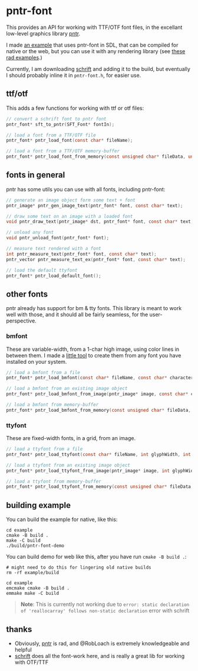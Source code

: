# pntr-font

This provides an API for working with TTF/OTF font files, in the excellant low-level graphics library [pntr](https://github.com/robloach/pntr).

I made [an example](./example) that uses pntr-font in SDL, that can be compiled for native or the web, but you can use it with any rendering library (see [these rad examples](https://github.com/RobLoach/pntr/tree/master/examples).)

Currently, I am downloading [schrift](https://github.com/tomolt/libschrift) and adding it to the build, but eventually I should probably inline it in `pntr-font.h`, for easier use.


## ttf/otf

This adds a few functions for working with ttf or otf files:

```c
// convert a schrift font to pntr font
pntr_font* sft_to_pntr(SFT_Font* fontIn);

// load a font from a TTF/OTF file
pntr_font* pntr_load_font(const char* fileName);

// load a font from a TTF/OTF memory-buffer
pntr_font* pntr_load_font_from_memory(const unsigned char* fileData, unsigned int dataSize);
```

## fonts in general

pntr has some utils you can use with all fonts, including pntr-font:

```c
// generate an image object form some text + font
pntr_image* pntr_gen_image_text(pntr_font* font, const char* text);

// draw some text on an image with a loaded font
void pntr_draw_text(pntr_image* dst, pntr_font* font, const char* text, int posX, int posY);

// unload any font
void pntr_unload_font(pntr_font* font);

// measure text rendered with a font
int pntr_measure_text(pntr_font* font, const char* text);
pntr_vector pntr_measure_text_ex(pntr_font* font, const char* text);

// load the default ttyfont
pntr_font* pntr_load_default_font();
```

## other fonts

pntr already has support for bm & tty fonts. This library is meant to work well with those, and it should all be fairly seamless, for the user-perspective.


### bmfont

These are variable-width, from a 1-char high image, using color lines in between them. I made a [little tool](https://lovefont.surge.sh) to create them from any font you have installed on your system.

```c
// load a bmfont from a file
pntr_font* pntr_load_bmfont(const char* fileName, const char* characters);

// load a bmfont from an existing image object
pntr_font* pntr_load_bmfont_from_image(pntr_image* image, const char* characters);

// load a bmfont from memory-buffer
pntr_font* pntr_load_bmfont_from_memory(const unsigned char* fileData, unsigned int dataSize, const char* characters);
```

### ttyfont

These are fixed-width fonts, in a grid, from an image.

```c
// load a ttyfont from a file
pntr_font* pntr_load_ttyfont(const char* fileName, int glyphWidth, int glyphHeight, const char* characters);

// load a ttyfont from an existing image object
pntr_font* pntr_load_ttyfont_from_image(pntr_image* image, int glyphWidth, int glyphHeight, const char* characters);

// load a ttyfont from memory-buffer
pntr_font* pntr_load_ttyfont_from_memory(const unsigned char* fileData, unsigned int dataSize, int glyphWidth, int glyphHeight, const char* characters);
```

## building example

You can build the example for native, like this:

```
cd example
cmake -B build .
make -C build
./build/pntr-font-demo
```

You can build demo for web like this, after you have run `cmake -B build .`:

```
# might need to do this for lingering old native builds
rm -rf example/build

cd example
emcmake cmake -B build .
emmake make -C build
```

> **Note**: This is currently not working due to `error: static declaration of 'reallocarray' follows non-static declaration` error with schrift

## thanks

- Obviously, [pntr](https://github.com/RobLoach/pntr) is rad, and @RobLoach is extremely knowledgeable and helpful
- [schrift](https://github.com/tomolt/libschrift) does all the font-work here, and is really a great lib for working with OTF/TTF
